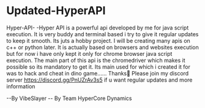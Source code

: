 # Updated-HyperAPI
Hyper-API-
-Hyper API is a powerful api developed by me for java script execution. It is very buddy and terminal based i try to give it regular updates to keep it smooth. Its juts a hobby project. I will be creating many apis on c++ or python later. It is actually based on browsers and websites execution but for now i have only kept it only for chrome browser java script execution. The main part of this api is the chromedriver which makes it possible so its mandatory to get it. Its main used for which i created it for was to hack and cheat in dino game...... Thanks👑 Please join my discord server https://discord.gg/PnUZrAv3s5 if u want regular updates and more information

--By VibeSlayer
-- By Team HyperCore Dynamics
